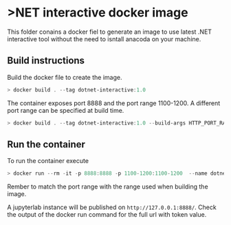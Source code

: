 # >NET interactive docker image

This folder conains a docker fiel to generate an image to use latest .NET interactive tool without the need to isntall anacoda on your machine.

## Build instructions

Build the docker file to create the image.

```powershell
> docker build . --tag dotnet-interactive:1.0
```

The container exposes port 8888 and the port range 1100-1200. A different port range can be specified at build time.

```powershell
> docker build . --tag dotnet-interactive:1.0 --build-args HTTP_PORT_RANGE=1000-1100
```

## Run the container

To run the container  execute

```powershell
> docker run --rm -it -p 8888:8888 -p 1100-1200:1100-1200  --name dotnet-interactive-image dotnet-interactive:1.0
```

Rember to match the port range with the range used when building the image.

A jupyterlab instance will be published on `http://127.0.0.1:8888/`.
Check the output of the docker run command for the full url with token value.
